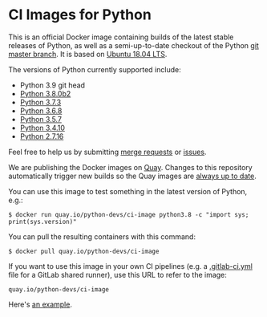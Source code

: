 # CI Images for Python

This is an official Docker image containing builds of the latest stable
releases of Python, as well as a semi-up-to-date checkout of the Python
[git master branch](https://github.com/python/cpython).  It is based on
[Ubuntu 18.04 LTS](http://releases.ubuntu.com/18.04/).

The versions of Python currently supported include:

* Python 3.9 git head
* [Python 3.8.0b2](https://www.python.org/downloads/release/python-380b2/)
* [Python 3.7.3](https://www.python.org/downloads/release/python-373/)
* [Python 3.6.8](https://www.python.org/downloads/release/python-368/)
* [Python 3.5.7](https://www.python.org/downloads/release/python-357/)
* [Python 3.4.10](https://www.python.org/downloads/release/python-3410/)
* [Python 2.7.16](https://www.python.org/downloads/release/python-2716/)

Feel free to help us by submitting [merge
requests](https://gitlab.com/python-devs/ci-images/merge_requests) or
[issues](https://gitlab.com/python-devs/ci-images/issues).

We are publishing the Docker images on [Quay](https://quay.io). Changes to
this repository automatically trigger new builds so the Quay images are [always
up to date](https://quay.io/repository/python-devs/ci-image?tab=info).

You can use this image to test something in the latest version of Python,
e.g.:

```
$ docker run quay.io/python-devs/ci-image python3.8 -c "import sys; print(sys.version)"
```

You can pull the resulting containers with this command:

```
$ docker pull quay.io/python-devs/ci-image
```

If you want to use this image in your own CI pipelines (e.g. a
[.gitlab-ci.yml](https://gitlab.com/help/ci/yaml/README.md) file for a GitLab
shared runner), use this URL to refer to the image:

```
quay.io/python-devs/ci-image
```

Here's [an example](https://gitlab.com/python-devs/importlib_resources/blob/master/.gitlab-ci.yml).

